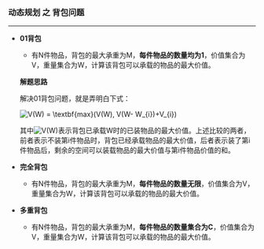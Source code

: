 
### 动态规划 之 背包问题
-----------------

* **01背包**

    + 有N件物品，背包的最大承重为M，**每件物品的数量均为1**，价值集合为V，重量集合为W，计算该背包可以承载的物品的最大价值。
    
   **解题思路**
  
   解决01背包问题，就是弄明白下式：
   
  <img src="http://latex.codecogs.com/gif.latex?V(W)&space;=&space;\textbf{max}(V(W),&space;V(W-&space;W_{i})&plus;V_{i})" title="V(W) = \textbf{max}(V(W), V(W- W_{i})+V_{i})" />
   
  其中<img src="http://latex.codecogs.com/gif.latex?V(W)" title="V(W)" />表示背包已承载W时的已装物品的最大价值。上述比较的两者，前者表示不装第i件物品时，背包已经承载物品的最大价值，后者表示装了第i件物品后，剩余的空间可以装载物品的最大价值与第i件物品价值的和。
  
     
* **完全背包**

    + 有N件物品，背包的最大承重为M，**每件物品的数量无限**，价值集合为V，重量集合为W，计算该背包可以承载的物品的最大价值。

* **多重背包**

    + 有N件物品，背包的最大承重为M，**每件物品的数量集合为C**，价值集合为V，重量集合为W，计算该背包可以承载的物品的最大价值。
